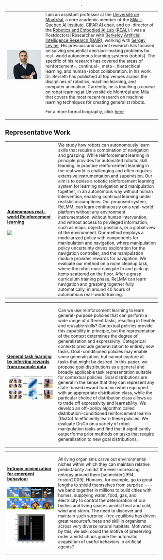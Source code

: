 <div align="center">     <table align="center">        <tr>    <td width="25%">   <img width="100%" src="/assets/images/bios/glen-berseth.png"> </td> <td width="75%">  
I am an assistant professor at the <a href="https://diro.umontreal.ca/accueil/">Université de Montréal</a>, a core academic member of the <a href="https://mila.quebec/en/">Mila - Quebec AI Institute</a>, <a href="https://cifar.ca/ai/canada-cifar-ai-chairs/">CIFAR AI chair</a>, and co-director of the <a href="https://montrealrobotics.ca/">Robotics and Embodied AI Lab (REAL)</a>. 
    I was a Postdoctoral Researcher with <a href="https://bair.berkeley.edu/">Berkeley Artificial Intelligence Research (BAIR)</a>, working with <a href="https://people.eecs.berkeley.edu/~svlevine/">Sergey Levine</a>. 
    His previous and current research has focused on solving sequential decision-making problems for real-world autonomous learning systems (robots). 
    The specific of his research has covered the areas of reinforcement-, continual-, meta-, hierarchical learning, and human-robot collaboration. 
    In his work, Dr. Berseth has published at top venues across the disciplines of robotics, machine learning, and computer animation. 
    Currently, he is teaching a course on robot learning at Université de Montréal and Mila that covers the most recent research on machine learning techniques for creating generalist robots.  

<p>For a more formal biography, click <a href="biography.html">here</a> </p>   
      </td>	</tr> 
 .
    </table></div>
 
 
## Representative Work 

<div align="center">     <table align="center">        <tr>    <td width="33%">  <a href="https://sites.google.com/view/relmm"><h4>Autonomous real-world Reinforcement learning </h4><img width="100%" src="/assets/projects/ReLMM/complex_room_short.gif">
</a>
 </td> <td width="66%">  
We study how robots can autonomously learn skills that require a combination of navigation and grasping. While reinforcement learning in principle provides for automated robotic skill learning, in practice reinforcement learning in the real world is challenging and often requires extensive instrumentation and supervision. Our aim is to devise a robotic reinforcement learning system for learning navigation and manipulation together, in an autonomous way without human intervention, enabling continual learning under realistic assumptions. Our proposed system, ReLMM, can learn continuously on a real-world platform without any environment instrumentation, without human intervention, and without access to privileged information, such as maps, objects positions, or a global view of the environment. Our method employs a modularized policy with components for manipulation and navigation, where manipulation policy uncertainty drives exploration for the navigation controller, and the manipulation module provides rewards for navigation. We evaluate our method on a room cleanup task, where the robot must navigate to and pick up items scattered on the floor. After a grasp curriculum training phase, ReLMM can learn navigation and grasping together fully automatically, in around 40 hours of autonomous real-world training.
    </td>	</tr> </table></div>

<div align="center">     <table align="center">        <tr>    <td width="33%"> 
<a href="https://arxiv.org/abs/2104.11707">
<h4>General task learning by inferring rewards from example data</h4>
  <img width="100%" src="/assets/projects/DiscoRL/DisCoRL.png"> 
  </a>
  </td> <td width="66%"> 
 
Can we use reinforcement learning to learn general-purpose policies that can perform a wide range of different tasks, resulting in flexible and reusable skills? Contextual policies provide this capability in principle, but the representation of the context determines the degree of generalization and expressivity. Categorical contexts preclude generalization to entirely new tasks. Goal-conditioned policies may enable some generalization, but cannot capture all tasks that might be desired. In this paper, we propose goal distributions as a general and broadly applicable task representation suitable for contextual policies. Goal distributions are general in the sense that they can represent any state-based reward function when equipped with an appropriate distribution class, while the particular choice of distribution class allows us to trade off expressivity and learnability. We develop an off-policy algorithm called distribution-conditioned reinforcement learnin (DisCo) to efficiently learn these policies. We evaluate DisCo on a variety of robot manipulation tasks and find that it significantly outperforms prior methods on tasks that require generalization to new goal distributions. 
      </td>	</tr> </table></div>
   
<div align="center">     <table align="center">        <tr>    <td width="33%">   
<a href="https://sites.google.com/view/surpriseminimization">
<h4>Entropy minimization for emergent behaviour</h4>
<img width="100%" src="/assets/projects/SMiRL/robotsurprise_stacked.png">   <img width="100%" src="/assets/projects/SMiRL/miniGrid/minigrid-maze-random-count.gif"></a> </td> <td width="66%">
  
All living organisms carve out environmental niches within which they can maintain relative predictability amidst the ever-increasing entropy around them [schneider1994, friston2009]. Humans, for example, go to great lengths to shield themselves from surprise --- we band together in millions to build cities with homes, supplying water, food, gas, and electricity to control the deterioration of our bodies and living spaces amidst heat and cold, wind and storm. The need to discover and maintain such surprise-free equilibria has driven great resourcefulness and skill in organisms across very diverse natural habitats. Motivated by this, we ask: could the motive of preserving order amidst chaos guide the automatic acquisition of useful behaviors in artificial agents?      
      </td>	</tr> </table></div>


